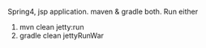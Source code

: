 Spring4, jsp application.
maven & gradle both.
Run either
1. mvn clean jetty:run
2. gradle clean jettyRunWar